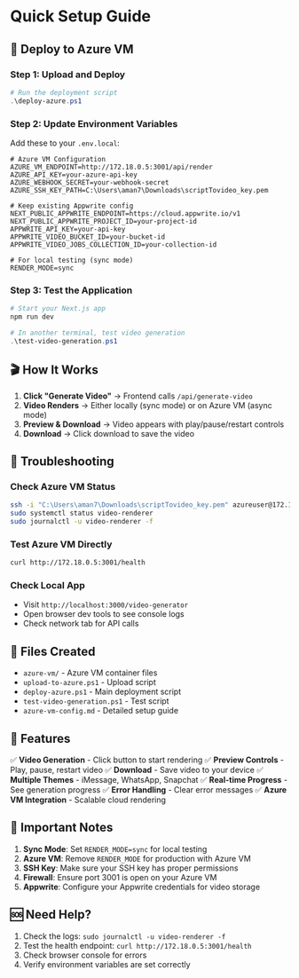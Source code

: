 # Quick Setup Guide

## 🚀 Deploy to Azure VM

### Step 1: Upload and Deploy
```powershell
# Run the deployment script
.\deploy-azure.ps1
```

### Step 2: Update Environment Variables
Add these to your `.env.local`:
```env
# Azure VM Configuration
AZURE_VM_ENDPOINT=http://172.18.0.5:3001/api/render
AZURE_API_KEY=your-azure-api-key
AZURE_WEBHOOK_SECRET=your-webhook-secret
AZURE_SSH_KEY_PATH=C:\Users\aman7\Downloads\scriptTovideo_key.pem

# Keep existing Appwrite config
NEXT_PUBLIC_APPWRITE_ENDPOINT=https://cloud.appwrite.io/v1
NEXT_PUBLIC_APPWRITE_PROJECT_ID=your-project-id
APPWRITE_API_KEY=your-api-key
APPWRITE_VIDEO_BUCKET_ID=your-bucket-id
APPWRITE_VIDEO_JOBS_COLLECTION_ID=your-collection-id

# For local testing (sync mode)
RENDER_MODE=sync
```

### Step 3: Test the Application
```powershell
# Start your Next.js app
npm run dev

# In another terminal, test video generation
.\test-video-generation.ps1
```

## 🎬 How It Works

1. **Click "Generate Video"** → Frontend calls `/api/generate-video`
2. **Video Renders** → Either locally (sync mode) or on Azure VM (async mode)
3. **Preview & Download** → Video appears with play/pause/restart controls
4. **Download** → Click download to save the video

## 🔧 Troubleshooting

### Check Azure VM Status
```bash
ssh -i "C:\Users\aman7\Downloads\scriptTovideo_key.pem" azureuser@172.18.0.5
sudo systemctl status video-renderer
sudo journalctl -u video-renderer -f
```

### Test Azure VM Directly
```bash
curl http://172.18.0.5:3001/health
```

### Check Local App
- Visit `http://localhost:3000/video-generator`
- Open browser dev tools to see console logs
- Check network tab for API calls

## 📁 Files Created

- `azure-vm/` - Azure VM container files
- `upload-to-azure.ps1` - Upload script
- `deploy-azure.ps1` - Main deployment script
- `test-video-generation.ps1` - Test script
- `azure-vm-config.md` - Detailed setup guide

## 🎯 Features

✅ **Video Generation** - Click button to start rendering
✅ **Preview Controls** - Play, pause, restart video
✅ **Download** - Save video to your device
✅ **Multiple Themes** - iMessage, WhatsApp, Snapchat
✅ **Real-time Progress** - See generation progress
✅ **Error Handling** - Clear error messages
✅ **Azure VM Integration** - Scalable cloud rendering

## 🚨 Important Notes

1. **Sync Mode**: Set `RENDER_MODE=sync` for local testing
2. **Azure VM**: Remove `RENDER_MODE` for production with Azure VM
3. **SSH Key**: Make sure your SSH key has proper permissions
4. **Firewall**: Ensure port 3001 is open on your Azure VM
5. **Appwrite**: Configure your Appwrite credentials for video storage

## 🆘 Need Help?

1. Check the logs: `sudo journalctl -u video-renderer -f`
2. Test the health endpoint: `curl http://172.18.0.5:3001/health`
3. Check browser console for errors
4. Verify environment variables are set correctly
